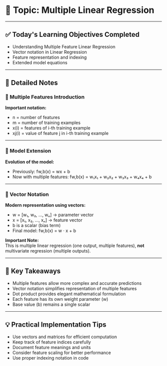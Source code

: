 # 📘 Topic: Multiple Linear Regression  

---

## ✅ Today's Learning Objectives Completed

- Understanding Multiple Feature Linear Regression  
- Vector notation in Linear Regression  
- Feature representation and indexing  
- Extended model equations  

---

## 📝 Detailed Notes

### 🔹 Multiple Features Introduction

**Important notation:**
- n = number of features  
- m = number of training examples  
- x(i) = features of i-th training example  
- xj(i) = value of feature j in i-th training example  

---

### 🔹 Model Extension

**Evolution of the model:**
- Previously: fw,b(x) = wx + b  
- Now with multiple features: fw,b(x) = w₁x₁ + w₂x₂ + w₃x₃ + w₄x₄ + b  

---

### 🔹 Vector Notation

**Modern representation using vectors:**
- w = [w₁, w₂, ..., wₙ] → parameter vector  
- x = [x₁, x₂, ..., xₙ] → feature vector  
- b is a scalar (bias term)  
- Final model: fw,b(x) = w · x + b  

**Important Note:**  
This is multiple linear regression (one output, multiple features), **not** multivariate regression (multiple outputs).

---

## 🔑 Key Takeaways

- Multiple features allow more complex and accurate predictions  
- Vector notation simplifies representation of multiple features  
- Dot product provides elegant mathematical formulation  
- Each feature has its own weight parameter (w)  
- Base value (b) remains a single scalar  

---

## 💡 Practical Implementation Tips

- Use vectors and matrices for efficient computation  
- Keep track of feature indices carefully  
- Document feature meanings and units  
- Consider feature scaling for better performance  
- Use proper indexing notation in code  
